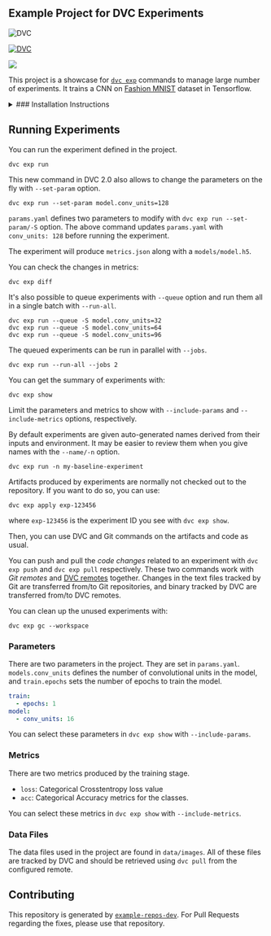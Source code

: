 ## Example Project for DVC Experiments


![DVC](https://img.shields.io/badge/-tracked-white.svg?logo=data-version-control&link=https://dvc.org/?utm_campaign=badge)

[![DVC](https://img.shields.io/badge/-Data_Version_Control-white.svg?logo=data-version-control&style=social)](https://dvc.org/?utm_campaign=badge)

![](https://img.shields.io/badge/dynamic/json?logo=data-version-control&colorA=black&colorB=F46737&label=Model%20Accuracy&url=https://github.com/iterative/example-dvc-experiments/raw/main/metrics.json&query=acc)

This project is a showcase for [`dvc exp`](https://dvc.org/doc/start/experiments)
commands to manage large number of experiments.  It trains a CNN on [Fashion
MNIST](https://github.com/zalandoresearch/fashion-mnist) dataset in Tensorflow.

<details>

<summary>
### Installation Instructions
</summary>

After [installing DVC](https://dvc.org/doc/install) and cloning the repository, you can run:

```console
virtualenv .venv
. .venv/bin/activate
pip install -r requirements.txt
```

Retrieve all the required data and model files:

```console
dvc pull
```

</details>

## Running Experiments

You can run the experiment defined in the project.

```console
dvc exp run
```

This new command in DVC 2.0 also allows to change the parameters on the fly with `--set-param` option. 

```console
dvc exp run --set-param model.conv_units=128 
```

`params.yaml` defines two parameters to modify with `dvc exp run
--set-param/-S` option. The above command updates `params.yaml` with
`conv_units: 128` before running the experiment. 

The experiment will produce `metrics.json` along with a `models/model.h5`.

You can check the changes in metrics:

```console
dvc exp diff
```

It's also possible to queue experiments with `--queue` option and run them all
in a single batch with `--run-all`.

```console
dvc exp run --queue -S model.conv_units=32
dvc exp run --queue -S model.conv_units=64
dvc exp run --queue -S model.conv_units=96
```

The queued experiments can be run in parallel with `--jobs`.

```console
dvc exp run --run-all --jobs 2
```

You can get the summary of experiments with: 

```console
dvc exp show
```

Limit the parameters and metrics to show with `--include-params` and
`--include-metrics` options, respectively.  

By default experiments are given auto-generated names derived from their inputs
and environment. It may be easier to review them when you give names with the
`--name/-n` option.

```console
dvc exp run -n my-baseline-experiment
```

Artifacts produced by experiments are normally not checked out to the repository.
If you want to do so, you can use:

```console
dvc exp apply exp-123456
```

where `exp-123456` is the experiment ID you see with `dvc exp show`. 

Then, you can use DVC and Git commands on the artifacts and code as usual. 

You can push and pull the _code changes_ related to an experiment with `dvc exp
push` and `dvc exp pull` respectively. These two commands work with _Git
remotes_ and [DVC remotes](https://dvc.org/doc/command-reference/remote)
together. Changes in the text files tracked by Git are transferred from/to Git
repositories, and binary tracked by DVC are transferred from/to DVC remotes. 

You can clean up the unused experiments with:

```console
dvc exp gc --workspace
```

### Parameters

There are two parameters in the project. They are set in `params.yaml`. `models.conv_units` defines the number of convolutional units in the model, and `train.epochs` sets the number of epochs to train the model. 

```yaml
train:
  - epochs: 1
model:
  - conv_units: 16
```

You can select these parameters in `dvc exp show` with `--include-params`.

### Metrics

There are two metrics produced by the training stage. 

- `loss`: Categorical Crosstentropy loss value 
- `acc`: Categorical Accuracy metrics for the classes.

You can select these metrics in `dvc exp show` with `--include-metrics`. 

### Data Files

The data files used in the project are found in `data/images`. All of these
files are tracked by DVC and should be retrieved using `dvc pull` from the
configured remote.

## Contributing

This repository is generated by
[`example-repos-dev`](https://github.com/iterative/example-repos-dev). For Pull
Requests regarding the fixes, please use that repository. 
